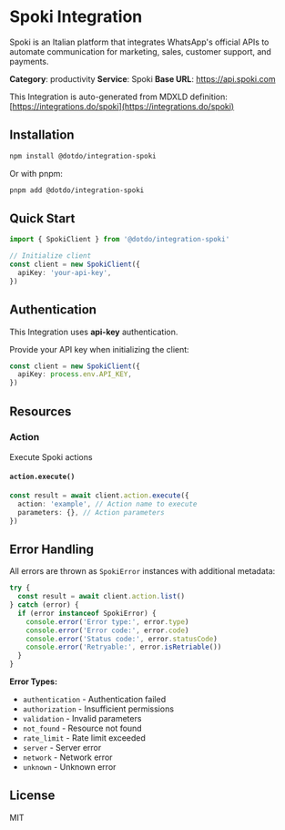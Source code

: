 # Spoki Integration

Spoki is an Italian platform that integrates WhatsApp's official APIs to automate communication for marketing, sales, customer support, and payments.

**Category**: productivity
**Service**: Spoki
**Base URL**: https://api.spoki.com

This Integration is auto-generated from MDXLD definition: [https://integrations.do/spoki](https://integrations.do/spoki)

## Installation

```bash
npm install @dotdo/integration-spoki
```

Or with pnpm:

```bash
pnpm add @dotdo/integration-spoki
```

## Quick Start

```typescript
import { SpokiClient } from '@dotdo/integration-spoki'

// Initialize client
const client = new SpokiClient({
  apiKey: 'your-api-key',
})
```

## Authentication

This Integration uses **api-key** authentication.

Provide your API key when initializing the client:

```typescript
const client = new SpokiClient({
  apiKey: process.env.API_KEY,
})
```

## Resources

### Action

Execute Spoki actions

#### `action.execute()`

```typescript
const result = await client.action.execute({
  action: 'example', // Action name to execute
  parameters: {}, // Action parameters
})
```

## Error Handling

All errors are thrown as `SpokiError` instances with additional metadata:

```typescript
try {
  const result = await client.action.list()
} catch (error) {
  if (error instanceof SpokiError) {
    console.error('Error type:', error.type)
    console.error('Error code:', error.code)
    console.error('Status code:', error.statusCode)
    console.error('Retryable:', error.isRetriable())
  }
}
```

**Error Types:**

- `authentication` - Authentication failed
- `authorization` - Insufficient permissions
- `validation` - Invalid parameters
- `not_found` - Resource not found
- `rate_limit` - Rate limit exceeded
- `server` - Server error
- `network` - Network error
- `unknown` - Unknown error

## License

MIT
